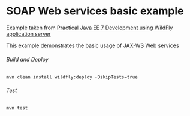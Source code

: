 SOAP Web services basic example
=====================================
Example taken from [Practical Java EE 7 Development using WildFly application server](http://www.itbuzzpress.com/ebooks/java-ee-7-development-on-wildfly.html)

This example demonstrates the basic usage of JAX-WS Web services 

###### Build and Deploy
```shell
mvn clean install wildfly:deploy -DskipTests=true
```

###### Test
```shell
mvn test
```
 
